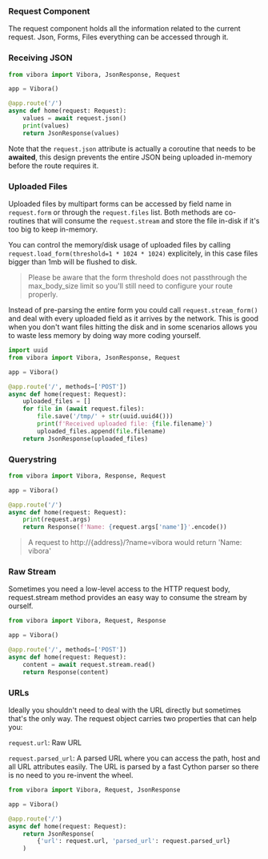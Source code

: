 ### Request Component

The request component holds all the information related
to the current request.
Json, Forms, Files everything can be accessed through it.

### Receiving JSON

```py
from vibora import Vibora, JsonResponse, Request

app = Vibora()

@app.route('/')
async def home(request: Request):
    values = await request.json()
    print(values)
    return JsonResponse(values)
```

Note that the `request.json` attribute is actually a coroutine
that needs to be **awaited**, this design prevents the entire JSON being
uploaded in-memory before the route requires it.


### Uploaded Files

Uploaded files by multipart forms can be accessed by
field name in `request.form` or through the
`request.files` list. Both methods are co-routines that will consume the
`request.stream` and store the file in-disk if it's too big
to keep in-memory.

You can control the memory/disk usage of uploaded files by calling
`request.load_form(threshold=1 * 1024 * 1024)` explicitely,
in this case files bigger than 1mb will be flushed to disk.

> Please be aware that the form threshold does not passthrough the
  max_body_size limit so you'll still need to configure your route
  properly.

Instead of pre-parsing the entire form you could call
`request.stream_form()` and deal with every uploaded field as
it arrives by the network. This is good when you don't want files
hitting the disk and in some scenarios allows you to waste less memory
by doing way more coding yourself.

```py
import uuid
from vibora import Vibora, JsonResponse, Request

app = Vibora()

@app.route('/', methods=['POST'])
async def home(request: Request):
    uploaded_files = []
    for file in (await request.files):
        file.save('/tmp/' + str(uuid.uuid4()))
        print(f'Received uploaded file: {file.filename}')
        uploaded_files.append(file.filename)
    return JsonResponse(uploaded_files)
```

### Querystring

```py
from vibora import Vibora, Response, Request

app = Vibora()

@app.route('/')
async def home(request: Request):
    print(request.args)
    return Response(f'Name: {request.args['name']}'.encode())
```
> A request to http://{address}/?name=vibora would return 'Name: vibora'

### Raw Stream

Sometimes you need a low-level access to the HTTP request body,
request.stream method provides an easy way to consume the
stream by ourself.

```py
from vibora import Vibora, Request, Response

app = Vibora()

@app.route('/', methods=['POST'])
async def home(request: Request):
    content = await request.stream.read()
    return Response(content)
```

### URLs

Ideally you shouldn't need to deal with the URL directly but
sometimes that's the only way. The request object carries two properties
that can help you:

`request.url`: Raw URL

`request.parsed_url`: A parsed URL where you can access the path,
host and all URL attributes easily.
The URL is parsed by a
fast Cython parser so there is no need to you re-invent the wheel.

```py
from vibora import Vibora, Request, JsonResponse

app = Vibora()

@app.route('/')
async def home(request: Request):
    return JsonResponse(
        {'url': request.url, 'parsed_url': request.parsed_url}
    )
```
